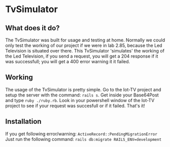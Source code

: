 # TvSimulator

## What does it do?
The TvSimulator was built for usage and testing at home.
Normally we could only test the working of our project if we were in lab 2.85,
because the Led Television is situated over there.
This TvSimulator 'simulates' the working of the Led Television, if you send a 
request, you will get a 204 response if it was successfull; you will get a 400 
error warning it it failed.

## Working
The usage of the TvSimulator is pretty simple.
Go to the Iot-TV project and setup the server with the command: `rails s`.
Get inside your Base64Post and type `ruby ./ruby.rb`.
Look in your powershell window of the Iot-TV project to see if your request was 
succesfull or if it failed.
That's it!

## Installation
If you get following error/warning:
    `ActiveRecord::PendingMigrationError`
Just run the following command:
    `rails db:migrate RAILS_ENV=development`
